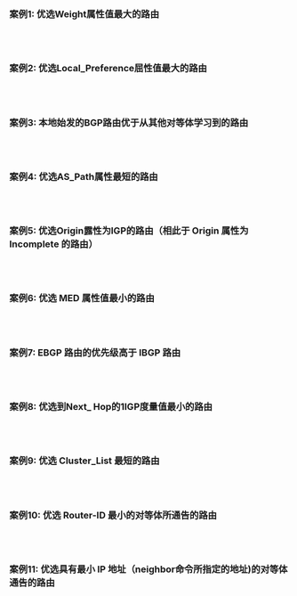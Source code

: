 ### 案例1: 优选Weight属性值最大的路由

<br>
<br>

### 案例2: 优选Local_Preference屈性值最大的路由

<br>
<br>

### 案例3: 本地始发的BGP路由优于从其他对等体学习到的路由

<br>
<br>

### 案例4: 优选AS_Path属性最短的路由

<br>
<br>

### 案例5: 优选Origin露性为IGP的路由（相此于 Origin 属性为 Incomplete 的路由）

<br>
<br>

### 案例6: 优选 MED 属性值最小的路由

<br>
<br>

### 案例7: EBGP 路由的优先级高于 IBGP 路由

<br>
<br>

### 案例8: 优选到Next_ Hop的1IGP度量值最小的路由

<br>
<br>

### 案例9: 优选 Cluster_List 最短的路由

<br>
<br>

### 案例10: 优选 Router-ID 最小的对等体所通告的路由

<br>
<br>

### 案例11: 优选具有最小 IP 地址（neighbor命令所指定的地址)的对等体通告的路由